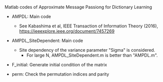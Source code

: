 Matlab codes of Approximate Message Passiong for Dictionary Learning 

- AMPDL: Main code
	- See Kabashima et al, IEEE Transaction of Information Theory (2016), https://ieeexplore.ieee.org/document/7457269

- AMPDL_SiteDependent: Main code
	- Site dependency of the variance parameter "Sigma" is considered.
        - For large N, AMPDL_SiteDependent.m is better than "AMPDL.m".

- F_initial: Generate initial condition of the matrix
- perm: Check the permutation indices and parity
